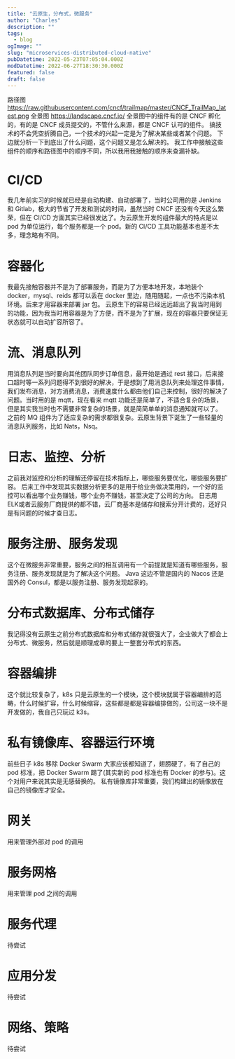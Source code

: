 ```yaml
---
title: "云原生，分布式，微服务"
author: "Charles"
description: ""
tags:
  - blog
ogImage: ""
slug: "microservices-distributed-cloud-native"
pubDatetime: 2022-05-23T07:05:04.000Z
modDatetime: 2022-06-27T18:30:30.000Z
featured: false
draft: false
---
```


路径图 <https://raw.githubusercontent.com/cncf/trailmap/master/CNCF_TrailMap_latest.png>
全景图 <https://landscape.cncf.io/>
全景图中的组件有的是 CNCF 孵化的，有的是 CNCF 成员提交的，不管什么来源，都是 CNCF 认可的组件。
搞技术的不会凭空折腾自己，一个技术的兴起一定是为了解决某些或者某个问题。
下边就分析一下到底出了什么问题，这个问题又是怎么解决的。
我工作中接触这些组件的顺序和路径图中的顺序不同，所以我用我接触的顺序来查漏补缺。

# CI/CD

我几年前实习的时候就已经是自动构建、自动部署了，当时公司用的是 Jenkins 和 Gitlab，极大的节省了开发和测试的时间，虽然当时 CNCF 还没有今天这么繁荣，但在 CI/CD 方面其实已经很发达了。为云原生开发的组件最大的特点是以 pod 为单位运行，每个服务都是一个 pod。新的 CI/CD 工具功能基本也差不太多，理念略有不同。

# 容器化

我最先接触容器并不是为了部署服务，而是为了方便本地开发，本地装个 docker，mysql、reids 都可以丢在 docker 里边，随用随起，一点也不污染本机环境。后来才用容器来部署 jar 包。
云原生下的容易已经远远超出了我当时用到的功能，因为我当时用容器是为了方便，而不是为了扩展，现在的容器只要保证无状态就可以自动扩容所容了。

# 流、消息队列

用消息队列是当时要向其他团队同步订单信息，最开始是通过 rest 接口，后来接口超时等一系列问题得不到很好的解决，于是想到了用消息队列来处理这件事情，我们发布消息，对方消费消息，消费速度什么都由他们自己来控制，很好的解决了问题。当时用的是 mqtt，现在看来 mqtt 功能还是简单了，不适合复杂的场景，但是其实我当时也不需要非常复杂的场景，就是简简单单的消息通知就可以了。
之前的 MQ 组件为了适应复杂的需求都很复杂。云原生背景下诞生了一些轻量的消息队列服务，比如 Nats，Nsq。

# 日志、监控、分析

之前我对监控和分析的理解还停留在技术指标上，哪些服务要优化，哪些服务要扩容。
后来工作中发现其实数据分析更多的是用于给业务做决策用的，一个好的监控可以看出哪个业务赚钱，哪个业务不赚钱，甚至决定了公司的方向。
日志用 ELK或者云服务厂商提供的都不错，云厂商基本是储存和搜索分开计费的，还好只是有问题的时候才查日志。

# 服务注册、服务发现

这个在微服务非常重要，服务之间的相互调用有一个前提就是知道有哪些服务，服务注册、服务发现就是为了解决这个问题。
Java 这边不管是国内的 Nacos 还是国外的 Consul，都是以服务注册、服务发现起家的。

# 分布式数据库、分布式储存

我记得没有云原生之前分布式数据库和分布式储存就很强大了，企业做大了都会上分布式、微服务，然后就是顺理成章的要上一整套分布式的东西。

# 容器编排

这个就比较复杂了，k8s 只是云原生的一个模块，这个模块就属于容器编排的范畴，什么时候扩容，什么时候缩容，这些都是都是容器编排做的，公司这一块不是开发做的，我自己只玩过 k3s。

# 私有镜像库、容器运行环境

前些日子 k8s 移除 Docker Swarm 大家应该都知道了，翅膀硬了，有了自己的 pod 标准，把 Docker Swarm 踢了(其实新的 pod 标准也有 Docker 的参与)。这个对用户来说其实是无感替换的。
私有镜像库非常重要，我们构建出的镜像放在自己的镜像库才安全。

# 网关

用来管理外部对 pod 的调用

# 服务网格

用来管理 pod 之间的调用

# 服务代理

待尝试

# 应用分发

待尝试

# 网络、策略

待尝试
